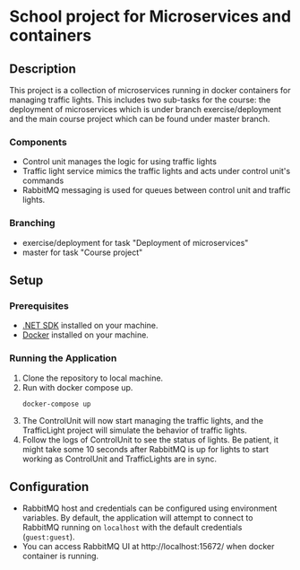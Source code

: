 # School project for Microservices and containers

## Description
This project is a collection of microservices running in docker containers for
managing traffic lights. This includes two sub-tasks for the course: the deployment
of microservices which is under branch exercise/deployment and the main course project
which can be found under master branch.

### Components

* Control unit manages the logic for using traffic lights
* Traffic light service mimics the traffic lights and acts under control unit's commands
* RabbitMQ messaging is used for queues between control unit and traffic lights.

### Branching
* exercise/deployment for task "Deployment of microservices"
* master for task "Course project"

## Setup

### Prerequisites

- [.NET SDK](https://dotnet.microsoft.com/download) installed on your machine.
- [Docker](https://www.docker.com/) installed on your machine.

### Running the Application

1. Clone the repository to local machine.
2. Run with docker compose up.
    ```
    docker-compose up
    ```
3. The ControlUnit will now start managing the traffic lights, and the TrafficLight project will simulate the behavior of traffic lights.
4. Follow the logs of ControlUnit to see the status of lights. Be patient, it might take some 10 seconds after RabbitMQ is up for
lights to start working as ControlUnit and TrafficLights are in sync.

## Configuration

- RabbitMQ host and credentials can be configured using environment variables. By default, the application will attempt to connect to RabbitMQ running on `localhost` with the default credentials (`guest:guest`).
- You can access RabbitMQ UI at http://localhost:15672/ when docker container is running.
